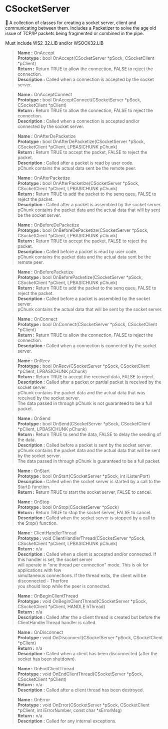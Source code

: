 # CSocketServer
  
:loudspeaker:	A collection of classes for creating a socket server, client and communicating between them. Includes a Packetizer to solve the age old issue of TCP/IP packets being fragmented or combined in the pipe.
  
Must include WS2_32.LIB and/or WSOCK32.LIB
  
>**Name        :** OnAccept  
>**Prototype   :** bool OnAccept(CSocketServer *pSock, CSocketClient *pClient)  
>**Return      :** Return TRUE to allow the connection, FALSE to reject the connection.  
>**Description :** Called when a connection is accepted by the socket server.  
  
>**Name        :** OnAcceptConnect  
>**Prototype   :** bool OnAcceptConnect(CSocketServer *pSock, CSocketClient *pClient)  
>**Return      :** Return TRUE to allow the connection, FALSE to reject the connection.  
>**Description :** Called when a connection is accepted and/or connected by the socket server.  
  
>**Name        :** OnAfterDePacketize  
>**Prototype   :** bool OnAfterDePacketize(CSocketServer *pSock, CSocketClient *pClient, LPBASICHUNK pChunk)  
>**Return      :** Return TRUE to accept the packet, FALSE to reject the packet.  
>**Description :** Called after a packet is read by user code.  
                pChunk contains the actual data sent be the remote peer.  
  
>**Name        :** OnAfterPacketize  
>**Prototype   :** bool OnAfterPacketize(CSocketServer *pSock, CSocketClient *pClient, LPBASICHUNK pChunk)  
>**Return      :** Return TRUE to add the packet to the senq queu, FALSE to reject the packet.  
>**Description :** Called after a packet is assembled by the socket server.  
                pChunk contains the packet data and the actual data that will by sent be the socket server.  
  
>**Name        :** OnBeforeDePacketize  
>**Prototype   :** bool OnBeforeDePacketize(CSocketServer *pSock, CSocketClient *pClient, LPBASICHUNK pChunk)  
>**Return      :** Return TRUE to accept the packet, FALSE to reject the packet.  
>**Description :** Called before a packet is read by user code.  
                pChunk contains the packet data and the actual data sent be the remote peer.  
  
>**Name        :** OnBeforePacketize  
>**Prototype   :** bool OnBeforePacketize(CSocketServer *pSock, CSocketClient *pClient, LPBASICHUNK pChunk)  
>**Return      :** Return TRUE to add the packet to the senq queu, FALSE to reject the packet.  
>**Description :** Called before a packet is assembled by the socket server.  
                pChunk contains the actual data that will be sent by the socket server.  
  
>**Name        :** OnConnect  
>**Prototype   :** bool OnConnect(CSocketServer *pSock, CSocketClient *pClient)  
>**Return      :** Return TRUE to allow the connection, FALSE to reject the connection.  
>**Description :** Called when a connection is connected by the socket server.  
  
>**Name        :** OnRecv  
>**Prototype   :** bool OnRecv(CSocketServer *pSock, CSocketClient *pClient, LPBASICHUNK pChunk)  
>**Return      :** Return TRUE to accept the received data, FALSE to reject.  
>**Description :** Called after a packet or partial packet is received by the socket server.  
                pChunk contains the packet data and the actual data that was received by the socket server.  
                The data passed in through pChunk is not guaranteed to be a full packet.  
  
>**Name        :** OnSend  
>**Prototype   :** bool OnSend(CSocketServer *pSock, CSocketClient *pClient, LPBASICHUNK pChunk)  
>**Return      :** Return TRUE to send the data, FALSE to delay the sending of the data.  
>**Description :** Called before a packet is sent by the socket server.  
                pChunk contains the packet data and the actual data that will be sent by the socket server.  
                The data passed in through pChunk is guaranteed to be a full packet.  
  
>**Name        :** OnStart  
>**Prototype   :** bool OnStart(CSocketServer *pSock, int iListenPort)  
>**Description :** Called when the socket server is started by a call to the Start() function.  
>**Return      :** Return TRUE to start the socket server, FALSE to cancel.  
  
>**Name        :** OnStop  
>**Prototype   :** bool OnStop(CSocketServer *pSock)  
>**Return      :** Return TRUE to stop the socket server, FALSE to cancel.  
>**Description :** Called when the socket server is stopped by a call to the Stop() function.  
  
>**Name        :** ClientHandlerThread  
>**Prototype   :** void ClientHandlerThread(CSocketServer *pSock, CSocketClient *pClient, LPBASICHUNK pChunk)  
>**Return      :** n/a  
>**Description :** Called when a client is accepted and/or connected. If this handler is set, the socket server  
                will operate in "one thread per connection" mode. This is ok for applications with few  
                simultaneous connections. If the thread exits, the client will be disconnected - Therfore  
                you should loop while the peer is connected.  
  
>**Name        :** OnBeginClientThread  
>**Prototype   :** void OnBeginClientThread(CSocketServer *pSock, CSocketClient *pClient, HANDLE hThread)  
>**Return      :** n/a  
>**Description :** Called after the a client thread is created but before the ClientHandlerThread handler is called.  
  
>**Name        :** OnDisconnect  
>**Prototype   :** void OnDisconnect(CSocketServer *pSock, CSocketClient *pClient)  
>**Return      :** n/a  
>**Description :** Called when a client has been disconnected (after the socket has been shutdown).  
  
>**Name        :** OnEndClientThread  
>**Prototype   :** void OnEndClientThread(CSocketServer *pSock, CSocketClient *pClient)  
>**Return      :** n/a  
>**Description :** Called after a client thread has been destroyed.  
  
>**Name        :** OnError  
>**Prototype   :** void OnError(CSocketServer *pSock, CSocketClient *pClient, int iErrorNumber, const char *sErrorMsg)  
>**Return      :** n/a  
>**Description :** Called for any internal exceptions.
